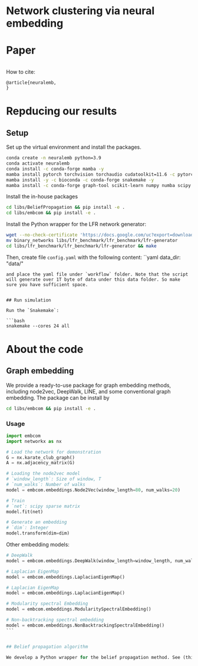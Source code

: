 # Network clustering via neural embedding 


# Paper 

```
```

How to cite:
```
@article{neuralemb,
}
```

# Repducing our results

## Setup

Set up the virtual environment and install the packages.

```bash
conda create -n neuralemb python=3.9
conda activate neuralemb
conda install -c conda-forge mamba -y
mamba install pytorch torchvision torchaudio cudatoolkit=11.6 -c pytorch -c conda-forge -y
mamba install -y -c bioconda -c conda-forge snakemake -y
mamba install -c conda-forge graph-tool scikit-learn numpy numba scipy pandas networkx seaborn matplotlib gensim ipykernel tqdm black faiss=1.7.3 -y
```

Install the in-house packages 

```bash
cd libs/BeliefPropagation && pip install -e . 
cd libs/embcom && pip install -e . 
```

Install the Python wrapper for the LFR network generator:

```bash 
wget --no-check-certificate 'https://docs.google.com/uc?export=download&id=1rUMowBj13WDDsZ_s6td-Fxw1qsLNIn6Z' -O - --no-check-certificate 'https://docs.google.com/uc?export=download&id=1rUMowBj13WDDsZ_s6td-Fxw1qsLNIn6Z' -qO- | tar -xz
mv binary_networks libs/lfr_benchmark/lfr_benchmark/lfr-generator
cd libs/lfr_benchmark/lfr_benchmark/lfr-generator && make
```

Then, create file `config.yaml` with the following content:
``yaml
data_dir: "data/"
```
and place the yaml file under `workflow` folder. Note that the script will generate over 1T byte of data under this data folder. So make sure you have sufficient space.


## Run simulation  

Run the `Snakemake`:

```bash 
snakemake --cores 24 all 
```


# About the code

## Graph embedding

We provide a ready-to-use package for graph embedding methods, including node2vec, DeepWalk, LINE, and some conventional graph embedding.
The package can be install by 

```bash 
cd libs/embcom && pip install -e . 
```

### Usage

```python 
import embcom
import networkx as nx 

# Load the network for demonstration
G = nx.karate_club_graph()
A = nx.adjacency_matrix(G)

# Loading the node2vec model
# `window_length`: Size of window, T
# `num_walks`: Number of walks
model = embcom.embeddings.Node2Vec(window_length=80, num_walks=20)

# Train
# `net`: scipy sparse matrix
model.fit(net) 

# Generate an embedding
# `dim`: Integer 
model.transform(dim=dim) 
```

Other embedding models:
````python
# DeepWalk 
model = embcom.embeddings.DeepWalk(window_length=window_length, num_walks=num_walks)

# Laplacian EigenMap
model = embcom.embeddings.LaplacianEigenMap()

# Laplacian EigenMap
model = embcom.embeddings.LaplacianEigenMap()

# Modularity spectral Embedding
model = embcom.embeddings.ModularitySpectralEmbedding()

# Non-backtracking spectral embedding 
model = embcom.embeddings.NonBacktrackingSpectralEmbedding()
```


## Belief propagation algorithm 

We develop a Python wrapper for the belief propagation method. See (this package)[https://github.com/skojaku/BeliefPropagation] for the details.
